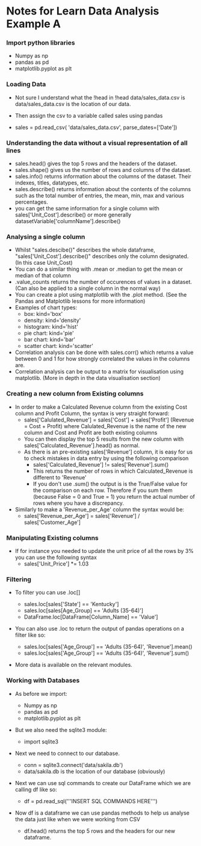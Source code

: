 # Notes for Learn Data Analysis Example A

### Import python libraries
* Numpy as np
* pandas as pd
* matplotlib.pyplot as plt

### Loading Data

* Not sure I understand what the !head in !head data/sales_data.csv is
data/sales_data.csv is the location of our data.

* Then assign the csv to a variable called sales using pandas
* sales = pd.read_csv(
    'data/sales_data.csv',
    parse_dates=['Date'])

### Understanding the data without a visual representation of all lines

* sales.head() gives the top 5 rows and the headers of the dataset.
* sales.shape() gives us the number of rows and columns of the dataset.
* sales.info() returns information about the columns of the dataset. Their indexes, titles, datatypes, etc.
* sales.describe() returns information about the contents of the columns such as the total number of entries, the mean, min, max and various percentages.
* you can get the same information for a single column with sales['Unit_Cost'].describe() or more generally datasetVariable['columnName'].describe()

### Analysing a single column

* Whilst "sales.descibe()" describes the whole dataframe, "sales['Unit_Cost'].describe()" describes only the column designated. (In this case Unit_Cost)
* You can do a similar thing with .mean or .median to get the mean or median of that column
* .value_counts returns the number of occurences of values in a dataset. (Can also be applied to a single column in the normal way)
* You can create a plot using matplotlib with the .plot method. (See the Pandas and Matplotlib lessons for more information)
* Examples of chart types:
    * box: kind='box'
    * density: kind='density'
    * histogram: kind='hist'
    * pie chart: kind='pie'
    * bar chart: kind='bar'
    * scatter chart: kind='scatter'
* Correlation analysis can be done with sales.corr() which returns a value between 0 and 1 for how strongly correlated the values in the columns are.
* Correlation analysis can be output to a matrix for visualisation using matplotlib. (More in depth in the data visualisation section)

### Creating a new column from Existing columns

* In order to make a Calculated Revenue column from the existing Cost column and Profit Column, the syntax is very straight forward:
    * sales['Calulated_Revenue'] = sales['Cost'] + sales['Profit'] (Revenue = Cost + Profit) where Calulated_Revenue is the name of the new column and Cost and Profit are both existing columns
    * You can then display the top 5 results from the new column with sales['Calculated_Revenue'].head() as normal.
    * As there is an pre-existing sales['Revenue'] column, it is easy for us to check mistakes in data entry by using the following comparison
        * sales['Calculated_Revenue'] != sales['Revenue'].sum()
        * This returns the number of rows in which Calculated_Revenue is different to 'Revenue'
        * If you don't use .sum() the output is is the True/False value for the comparison on each row. Therefore if you sum them (because False = 0 and True = 1) you return the actual number of rows where you have a discrepancy.
* Similarly to make a 'Revenue_per_Age' column the syntax would be:
    * sales['Revenue_per_Age'] = sales['Revenue'] / sales['Customer_Age']

### Manipulating Existing columns

* If for instance you needed to update the unit price of all the rows by 3% you can use the following syntax
    * sales['Unit_Price'] *= 1.03

### Filtering

* To filter you can use .loc[]
    * sales.loc[sales['State'] == 'Kentucky']
    * sales.loc[sales[Age_Group] == 'Adults (35-64)']
    * DataFrame.loc[DataFrame[Column_Name] == 'Value']
* You can also use .loc to return the output of pandas operations on a filter like so:
    * sales.loc[sales['Age_Group'] == 'Adults (35-64)', 'Revenue'].mean()
    * sales.loc[sales['Age_Group'] == 'Adults (35-64)', 'Revenue'].sum()

* More data is available on the relevant modules.

### Working with Databases

* As before we import:
    * Numpy as np
    * pandas as pd
    * matplotlib.pyplot as plt
* But we also need the sqlite3 module:
    * import sqlite3

* Next we need to connect to our database.
    * conn = sqlite3.connect('data/sakila.db')
    * data/sakila.db is the location of our database (obviously)

* Next we can use sql commands to create our DataFrame which we are calling df like so:
    * df = pd.read_sql('''INSERT SQL COMMANDS HERE''')

* Now df is a dataframe we can use pandas methods to help us analyse the data just like when we were working from CSV
    * df.head() returns the top 5 rows and the headers for our new dataframe.
